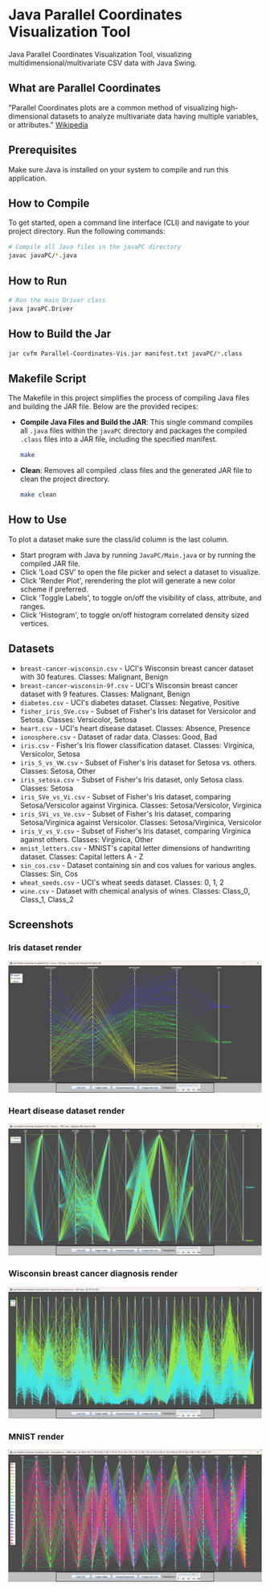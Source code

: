 # Java Parallel Coordinates Visualization Tool

Java Parallel Coordinates Visualization Tool, visualizing multidimensional/multivariate CSV data with Java Swing.

## What are Parallel Coordinates

"Parallel Coordinates plots are a common method of visualizing high-dimensional datasets to analyze multivariate data having multiple variables, or attributes." [Wikipedia](https://en.wikipedia.org/wiki/Parallel_coordinates)

## Prerequisites

Make sure Java is installed on your system to compile and run this application.

## How to Compile

To get started, open a command line interface (CLI) and navigate to your project directory. Run the following commands:

```bash
# Compile all Java files in the javaPC directory
javac javaPC/*.java
```

## How to Run

```bash
# Run the main Driver class
java javaPC.Driver
```

## How to Build the Jar

```bash
jar cvfm Parallel-Coordinates-Vis.jar manifest.txt javaPC/*.class
```

## Makefile Script

The Makefile in this project simplifies the process of compiling Java files and building the JAR file. Below are the provided recipes:

- **Compile Java Files and Build the JAR**: This single command compiles all `.java` files within the `javaPC` directory and packages the compiled `.class` files into a JAR file, including the specified manifest.

  ```bash
  make
  ```

- **Clean**: Removes all compiled .class files and the generated JAR file to clean the project directory.

  ```bash
  make clean
  ```

## How to Use

To plot a dataset make sure the class/id column is the last column.  

- Start program with Java by running `JavaPC/Main.java` or by running the compiled JAR file.
- Click 'Load CSV' to open the file picker and select a dataset to visualize.
- Click 'Render Plot', rerendering the plot will generate a new color scheme if preferred.
- Click 'Toggle Labels', to toggle on/off the visibility of class, attribute, and ranges.
- Click 'Histogram', to toggle on/off histogram correlated density sized vertices.

## Datasets

- `breast-cancer-wisconsin.csv` - UCI's Wisconsin breast cancer dataset with 30 features. Classes: Malignant, Benign
- `breast-cancer-wisconsin-9f.csv` - UCI's Wisconsin breast cancer dataset with 9 features. Classes: Malignant, Benign
- `diabetes.csv` - UCI's diabetes dataset. Classes: Negative, Positive
- `fisher_iris_SVe.csv` - Subset of Fisher's Iris dataset for Versicolor and Setosa. Classes: Versicolor, Setosa
- `heart.csv` - UCI's heart disease dataset. Classes: Absence, Presence
- `ionosphere.csv` - Dataset of radar data. Classes: Good, Bad
- `iris.csv` - Fisher's Iris flower classification dataset. Classes: Virginica, Versicolor, Setosa
- `iris_S_vs_VW.csv` - Subset of Fisher's Iris dataset for Setosa vs. others. Classes: Setosa, Other
- `iris_setosa.csv` - Subset of Fisher's Iris dataset, only Setosa class. Classes: Setosa
- `iris_SVe_vs_Vi.csv` - Subset of Fisher's Iris dataset, comparing Setosa/Versicolor against Virginica. Classes: Setosa/Versicolor, Virginica
- `iris_SVi_vs_Ve.csv` - Subset of Fisher's Iris dataset, comparing Setosa/Virginica against Versicolor. Classes: Setosa/Virginica, Versicolor
- `iris_V_vs_V.csv` - Subset of Fisher's Iris dataset, comparing Virginica against others. Classes: Virginica, Other
- `mnist_letters.csv` - MNIST's capital letter dimensions of handwriting dataset. Classes: Capital letters A - Z  
- `sin_cos.csv` - Dataset containing sin and cos values for various angles. Classes: Sin, Cos
- `wheat_seeds.csv` - UCI's wheat seeds dataset. Classes: 0, 1, 2  
- `wine.csv` - Dataset with chemical analysis of wines. Classes: Class_0, Class_1, Class_2

## Screenshots

### Iris dataset render  

![Iris dataset render](screenshots/iris_render.png)

### Heart disease dataset render

![Heart disease dataset render](screenshots/heart.png)

### Wisconsin breast cancer diagnosis render  

![Wisconsin breast cancer diagnosis render](screenshots/wbc_render.png)

### MNIST render  

![Wisconsin render](screenshots/MNIST_render.png)
